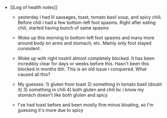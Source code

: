   * [[Log of health notes]]
    * yesterday i had lil sausages, toast, tomato basil soup, and spicy chili. Before chili i had a few bottom-left foot spasms. Right after eating chili, started having bunch of same spasms

    * Woke up this morning to bottom-left foot spasms and many more around body on arms and stomach, etc. Mainly only foot stayed consistent.
    * Woke up with right nostril almost completely blocked. It has been incredibly clear for days or weeks before this. Hasn't been this blocked in months tbh. This is an old issue i conquered. What caused all this?
    * My guesses: 1) gluten from toast 2) something in tomato basil (doubt it) 3) something in chili 4) both gluten and chili bc i know my stomach doesn't like both gluten and spicy

    * I've had toast before and been mostly fine minus bloating, so I'm guessing it's more due to spicy